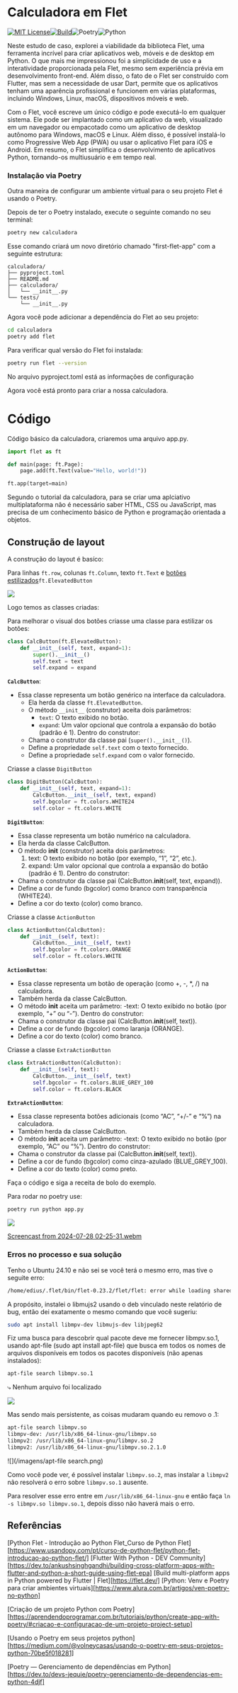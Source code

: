 # Calculadora em Flet

[![MIT License](https://img.shields.io/badge/license-MIT-007EC7.svg?style=flat-square)](/LICENSE)[![Build](https://github.com/oh-my-fish/oh-my-fish/workflows/Build/badge.svg)](https://github.com/oh-my-fish/oh-my-fish/actions?query=workflow%3ABuild)![Poetry](https://img.shields.io/badge/Poetry-%233B82F6.svg?style=for-the-badge&logo=poetry&logoColor=0B3D8D)![Python](https://img.shields.io/badge/python-3670A0?style=for-the-badge&logo=python&logoColor=ffdd54)



Neste estudo de caso, explorei a viabilidade da biblioteca Flet, uma ferramenta incrível para criar aplicativos web, móveis e de desktop em Python. O que mais me impressionou foi a simplicidade de uso e a interatividade proporcionada pela Flet, mesmo sem experiência prévia em desenvolvimento front-end. Além disso, o fato de o Flet ser construído com Flutter, mas sem a necessidade de usar Dart, permite que os aplicativos tenham uma aparência profissional e funcionem em várias plataformas, incluindo Windows, Linux, macOS, dispositivos móveis e web.

Com o Flet, você escreve um único código e pode executá-lo em qualquer sistema. Ele pode ser implantado como um aplicativo da web, visualizado em um navegador ou empacotado como um aplicativo de desktop autônomo para Windows, macOS e Linux. Além disso, é possível instalá-lo como Progressive Web App (PWA) ou usar o aplicativo Flet para iOS e Android. Em resumo, o Flet simplifica o desenvolvimento de aplicativos Python, tornando-os multiusuário e em tempo real.

### Instalação via Poetry
Outra maneira de configurar um ambiente virtual para o seu projeto Flet é usando o Poetry.

Depois de ter o Poetry instalado, execute o seguinte comando no seu terminal:

```bash
poetry new calculadora
```

Esse comando criará um novo diretório chamado "first-flet-app" com a seguinte estrutura:

```
calculadora/
├── pyproject.toml
├── README.md
├── calculadora/
│   └── __init__.py
└── tests/
    └── __init__.py
```

Agora você pode adicionar a dependência do Flet ao seu projeto:

```bash
cd calculadora
poetry add flet
```

Para verificar qual versão do Flet foi instalada:

```bash
poetry run flet --version
```

No arquivo pyproject.toml está as informações de configuração

Agora você está pronto para criar a nossa calculadora.

# Código

Código básico da calculadora, criaremos uma arquivo app.py.

```python
import flet as ft

def main(page: ft.Page):
    page.add(ft.Text(value="Hello, world!"))

ft.app(target=main)
```
Segundo o tutorial da calculadora, para se criar uma aplciativo multiplataforma não é necessário saber HTML, CSS ou JavaScript, mas precisa de um conhecimento básico de Python e programação orientada a objetos.

## Construção de layout

A construção do layout é basíco:

Para linhas `ft.row`, colunas `ft.Column`, texto `ft.Text` e [botões estilizados](https://flet.dev/docs/getting-started/custom-controls/#styled-controls)`ft.ElevatedButton`

![](/imagens/calc.png)

Logo temos as classes criadas:

Para melhorar o visual dos botões criasse uma classe para estilizar os botões:

```python
class CalcButton(ft.ElevatedButton):
    def __init__(self, text, expand=1):
        super().__init__()
        self.text = text
        self.expand = expand
```

**`CalcButton`**:
- Essa classe representa um botão genérico na interface da calculadora.
  - Ela herda da classe `ft.ElevatedButton`.
  - O método `__init__` (construtor) aceita dois parâmetros:
     - `text`: O texto exibido no botão.
     - `expand`: Um valor opcional que controla a expansão do botão (padrão é 1).
     Dentro do construtor:
  - Chama o construtor da classe pai (`super().__init__()`).
  - Define a propriedade `self.text` com o texto fornecido.
  - Define a propriedade `self.expand` com o valor fornecido.


Criasse a classe `DigitButton`
```python
class DigitButton(CalcButton):
    def __init__(self, text, expand=1):
        CalcButton.__init__(self, text, expand)
        self.bgcolor = ft.colors.WHITE24
        self.color = ft.colors.WHITE
```
**`DigitButton`**:
- Essa classe representa um botão numérico na calculadora.
- Ela herda da classe CalcButton.
- O método __init__ (construtor) aceita dois parâmetros:
  1. text: O texto exibido no botão (por exemplo, “1”, “2”, etc.).
  2. expand: Um valor opcional que controla a expansão do botão (padrão é 1).
  Dentro do construtor:
- Chama o construtor da classe pai (CalcButton.__init__(self, text, expand)).
- Define a cor de fundo (bgcolor) como branco com transparência (WHITE24).
- Define a cor do texto (color) como branco.

Criasse a classe `ActionButton`
```python
class ActionButton(CalcButton):
    def __init__(self, text):
        CalcButton.__init__(self, text)
        self.bgcolor = ft.colors.ORANGE
        self.color = ft.colors.WHITE
```
**`ActionButton`**:
- Essa classe representa um botão de operação (como +, -, *, /) na calculadora.
- Também herda da classe CalcButton.
- O método __init__ aceita um parâmetro:
  -text: O texto exibido no botão (por exemplo, “+” ou “-”).
  Dentro do construtor:
- Chama o construtor da classe pai (CalcButton.__init__(self, text)).
- Define a cor de fundo (bgcolor) como laranja (ORANGE).
- Define a cor do texto (color) como branco.

Criasse a classe `ExtraActionButton`
```python
class ExtraActionButton(CalcButton):
    def __init__(self, text):
        CalcButton.__init__(self, text)
        self.bgcolor = ft.colors.BLUE_GREY_100
        self.color = ft.colors.BLACK
```
**`ExtraActionButton`**:
- Essa classe representa botões adicionais (como “AC”, “+/-” e “%”) na calculadora.
- Também herda da classe CalcButton.
- O método __init__ aceita um parâmetro:
  -text: O texto exibido no botão (por exemplo, “AC” ou “%”).
  Dentro do construtor:
- Chama o construtor da classe pai (CalcButton.__init__(self, text)).
- Define a cor de fundo (bgcolor) como cinza-azulado (BLUE_GREY_100).
- Define a cor do texto (color) como preto.

Faça o código e siga a receita de bolo do exemplo.

Para rodar no poetry use:
```python
poetry run python app.py
```

![](/imagens/poetry_run.png)

[Screencast from 2024-07-28 02-25-31.webm](https://github.com/user-attachments/assets/a025048d-05fb-49de-8468-5b0822c42b07)



### Erros no processo e sua solução

Tenho o Ubuntu 24.10 e não sei se você terá o mesmo erro, mas tive o seguite erro:
```bash
/home/edius/.flet/bin/flet-0.23.2/flet/flet: error while loading shared libraries: libmpv.so.1: cannot open shared object file: No such file or directory
```

A propósito, instalei o libmujs2 usando o deb vinculado neste relatório de bug, então dei exatamente o mesmo comando que você sugeriu:
```bash
sudo apt install libmpv-dev libmujs-dev libjpeg62
```
Fiz uma busca para descobrir qual pacote deve me fornecer libmpv.so.1, usando apt-file (sudo apt install apt-file) que busca em todos os nomes de arquivos disponíveis em todos os pacotes disponíveis (não apenas instalados):

```bash
apt-file search libmpv.so.1
```
⤷ Nenhum arquivo foi localizado

![](/imagens/apt-file.png)

Mas sendo mais persistente, as coisas mudaram quando eu removo o .1:
```bash
apt-file search libmpv.so
libmpv-dev: /usr/lib/x86_64-linux-gnu/libmpv.so
libmpv2: /usr/lib/x86_64-linux-gnu/libmpv.so.2
libmpv2: /usr/lib/x86_64-linux-gnu/libmpv.so.2.1.0
```
![](/imagens/apt-file search.png)

Como você pode ver, é possível instalar `libmpv.so.2`, mas instalar a `libmpv2` não resolverá o erro sobre `libmpv.so.1` ausente.

Para resolver esse erro entre em `/usr/lib/x86_64-linux-gnu` e então faça `ln -s libmpv.so libmpv.so.1`, depois disso não haverá mais o erro.


## Referências

[Python Flet - Introdução ao Python Flet_Curso de Python Flet][https://www.usandopy.com/pt/curso-de-python-flet/python-flet-introducao-ao-python-flet/]
[Flutter With Python - DEV Community][https://dev.to/ankushsinghgandhi/building-cross-platform-apps-with-flutter-and-python-a-short-guide-using-flet-epa]
[Build multi-platform apps in Python powered by Flutter | Flet][https://flet.dev/]
[Python: Venv e Poetry para criar ambientes virtuais][https://www.alura.com.br/artigos/ven-poetry-no-python]

[Criação de um projeto Python com Poetry][https://aprendendoprogramar.com.br/tutoriais/python/create-app-with-poetry/#criacao-e-configuracao-de-um-projeto-project-setup]

[Usando o Poetry em seus projetos python][https://medium.com/@volneycasas/usando-o-poetry-em-seus-projetos-python-70be5f018281]

[Poetry — Gerenciamento de dependências em Python][https://dev.to/devs-jequie/poetry-gerenciamento-de-dependencias-em-python-4djf]
